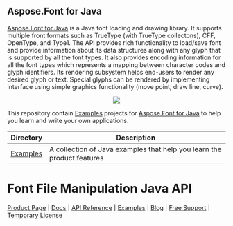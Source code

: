 ## Aspose.Font for Java

[Aspose.Font for Java](https://products.aspose.com/Font/java) is a Java font loading and drawing library. It supports multiple front formats such as TrueType (with TrueType collectons), CFF, OpenType, and Type1. The API provides rich functionality to load/save font and provide information about its data structures along with any glyph that is supported by all the font types. It also provides encoding information for all the font types which represents a mapping between character codes and glyph identifiers. Its rendering subsystem helps end-users to render any desired glyph or text. Special glyphs can be rendered by implementing interface using simple graphics functionality (move point, draw line, curve).

<p align="center">

  <a title="Download complete Aspose.Font for Java source code" href="https://github.com/aspose-Font/Aspose.Font-for-Java/archive/master.zip">
	<img src="https://raw.github.com/AsposeExamples/java-examples-dashboard/master/images/downloadZip-Button-Large.png" />
  </a>
</p>

This repository contain [Examples](Examples) projects for [Aspose.Font for Java](https://products.aspose.com/Font/java) to help you learn and write your own applications.

Directory | Description
--------- | -----------
[Examples](Examples)  | A collection of Java examples that help you learn the product features

# Font File Manipulation Java API

[Product Page](https://products.aspose.com/Font/java) | [Docs](https://docs.aspose.com/Font/java) | [API Reference](https://apireference.aspose.com/Font/java) | [Examples](https://github.com/aspose-Font/Aspose.Font-for-java) | [Blog](https://blog.aspose.com/category/Font/) | [Free Support](https://forum.aspose.com/c/Font) |  [Temporary License](https://purchase.aspose.com/temporary-license)
